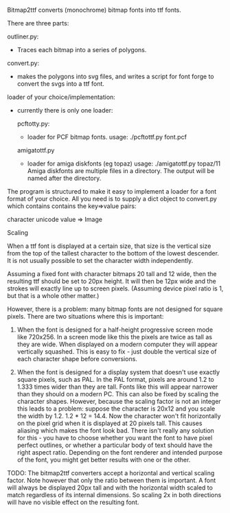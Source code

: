 Bitmap2ttf converts (monochrome) bitmap fonts into ttf fonts.

There are three parts:

outliner.py:
  - Traces each bitmap into a series of polygons.

convert.py:
  - makes the polygons into svg files, and writes a script for font forge
    to convert the svgs into a ttf font.

loader of your choice/implementation:
  - currently there is only one loader:

    pcftotty.py:
      - loader for PCF bitmap fonts. 
        usage: ./pcftottf.py font.pcf

    amigatottf.py
      - loader for amiga diskfonts (eg topaz)
        usage: ./amigatottf.py topaz/11
        Amiga diskfonts are multiple files in a directory. 
        The output will be named after the directory.

The program is structured to make it easy to implement a loader for a font 
format of your choice. All you need is to supply a dict object to convert.py
which contains contains the key=>value pairs: 

character unicode value => Image

Scaling

When a ttf font is displayed at a certain size, that size is the vertical
size from the top of the tallest character to the bottom of the lowest
descender. It is not usually possible to set the character width independently.

Assuming a fixed font with character bitmaps 20 tall and 12 wide, then
the resulting ttf should be set to 20px height. It will then be 12px wide
and the strokes will exactly line up to screen pixels. (Assuming device
pixel ratio is 1, but that is a whole other matter.)

However, there is a problem: many bitmap fonts are not designed for
square pixels. There are two situations where this is important:

1. When the font is designed for a half-height progressive screen mode
like 720x256. In a screen mode like this the pixels are twice as tall
as they are wide. When displayed on a modern computer they will appear
vertically squashed. This is easy to fix - just double the vertical
size of each character shape before conversions.

2. When the font is designed for a display system that doesn't use exactly
square pixels, such as PAL. In the PAL format, pixels are around 1.2 to 1.333
times wider than they are tall. Fonts like this will appear narrower than
they should on a modern PC. This can also be fixed by scaling the character
shapes. However, because the scaling factor is not an integer this leads
to a problem: suppose the character is 20x12 and you scale the width by 1.2.
1.2 * 12 = 14.4. Now the character won't fit horizontally on the pixel grid
when it is displayed at 20 pixels tall. This causes aliasing which makes
the font look bad. There isn't really any solution for this - you have
to choose whether you want the font to have pixel perfect outlines, or
whether a particular body of text should have the right aspect ratio.
Depending on the font renderer and intended purpose of the font, you
might get better results with one or the other.

TODO:
The bitmap2ttf converters accept a horizontal and vertical scaling factor.
Note however that only the ratio between them is important. A font will
always be displayed 20px tall and with the horizontal width scaled to
match regardless of its internal dimensions. So scaling 2x in both directions
will have no visible effect on the resulting font.
